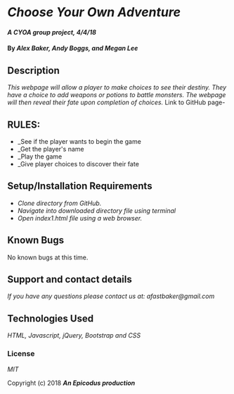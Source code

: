 # _Choose Your Own Adventure_

#### _A CYOA group project, 4/4/18_

#### By _**Alex Baker, Andy Boggs, and Megan Lee**_

## Description

_This webpage will allow a player to make choices to see their destiny. They have a choice to add weapons or potions to battle monsters. The webpage will then reveal their fate upon completion of choices._
Link to GitHub page-

## RULES:

* _See if the player wants to begin the game
* _Get the player's name
* _Play the game
* _Give player choices to discover their fate


## Setup/Installation Requirements

* _Clone directory from GitHub._
* _Navigate into downloaded directory file using terminal_
* _Open index1.html file using a web browser._

## Known Bugs

No known bugs at this time.

## Support and contact details

_If you have any questions please contact us at: afastbaker@gmail.com_

## Technologies Used

_HTML, Javascript, jQuery, Bootstrap and CSS_

### License

*MIT*

Copyright (c) 2018 **_An Epicodus production_**
